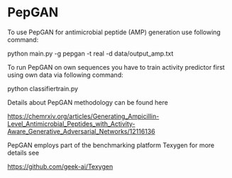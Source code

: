# PepGAN

To use PepGAN for antimicrobial peptide (AMP) generation use following command:

python main.py -g pepgan -t real -d data/output_amp.txt

To run PepGAN on own sequences you have to train activity predictor first using own data via following command:

python classifiertrain.py

Details about PepGAN methodology can be found here

https://chemrxiv.org/articles/Generating_Ampicillin-Level_Antimicrobial_Peptides_with_Activity-Aware_Generative_Adversarial_Networks/12116136

PepGAN employs part of the benchmarking platform Texygen for more details see

https://github.com/geek-ai/Texygen
